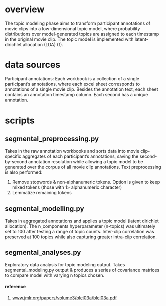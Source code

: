 # overview
The topic modeling phase aims to transform participant annotations of movie clips into a low-dimensional topic model, where probability distributions over model-generated topics are assigned to each timestamp in the original movie clip. The topic model is implemented with latent-dirichlet allocation (LDA) (1).  

# data sources 
Participant annotations: 
Each workbook is a collection of a single participant’s annotations, where each excel sheet corresponds to annotations of a single movie clip. Besides the annotation text, each sheet contains an annotation timestamp column. Each second has a unique annotation. 

# scripts 
## segmental_preprocessing.py
Takes in the raw annotation workbooks and sorts data into movie clip-specific aggregates of each participant’s annotations, saving the second-by-second annotation resolution while allowing a topic model to be generated over the corpus of all movie clip annotations. Text preprocessing is also performed:
1. Remove stopwords & non-alphanumeric tokens. Option is given to keep mixed tokens (those with 1> alphanumeric character)
2. Lemmatize remaining tokens 


## segmental_modelling.py
Takes in aggregated annotations and applies a topic model (latent dirichlet allocation). The n_components hyperparameter (n-topics) was ultimately set to 100 after testing a range of topic counts. Inter-clip correlation was preserved at 100 topics while also capturing greater intra-clip correlation. 

## segmental_analyses.py 
Exploratory data analysis for topic modeling output. Takes segmental_modeling.py output & produces a series of covariance matrices to compare model with varying n topics chosen. 

#### reference 
1. www.jmlr.org/papers/volume3/blei03a/blei03a.pdf
